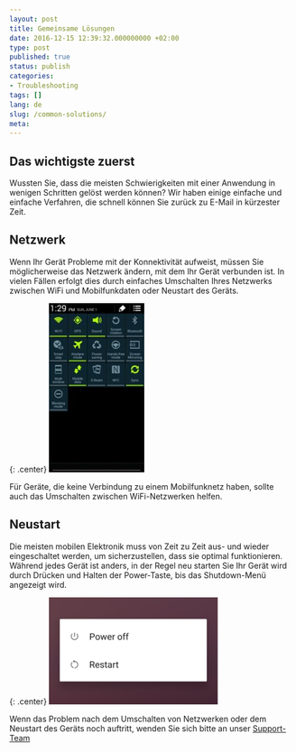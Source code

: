 ```yaml
---
layout: post
title: Gemeinsame Lösungen
date: 2016-12-15 12:39:32.000000000 +02:00
type: post
published: true
status: publish
categories:
- Troubleshooting
tags: []
lang: de
slug: /common-solutions/
meta:
---
```


## Das wichtigste zuerst

Wussten Sie, dass die meisten Schwierigkeiten mit einer Anwendung in wenigen Schritten gelöst werden können? Wir haben einige einfache und einfache Verfahren, die schnell können Sie zurück zu E-Mail in kürzester Zeit.

## Netzwerk

Wenn Ihr Gerät Probleme mit der Konnektivität aufweist, müssen Sie möglicherweise das Netzwerk ändern, mit dem Ihr Gerät verbunden ist. In vielen Fällen erfolgt dies durch einfaches Umschalten Ihres Netzwerks zwischen WiFi und Mobilfunkdaten oder Neustart des Geräts.

{: .center}
![Network](/assets/network-169x300.jpg)

Für Geräte, die keine Verbindung zu einem Mobilfunknetz haben, sollte auch das Umschalten zwischen WiFi-Netzwerken helfen.

## Neustart

Die meisten mobilen Elektronik muss von Zeit zu Zeit aus- und wieder eingeschaltet werden, um sicherzustellen, dass sie optimal funktionieren. Während jedes Gerät ist anders, in der Regel neu starten Sie Ihr Gerät wird durch Drücken und Halten der Power-Taste, bis das Shutdown-Menü angezeigt wird.

{: .center}
![Shutdown](/assets/Shutdwn-300x190.png)

Wenn das Problem nach dem Umschalten von Netzwerken oder dem Neustart des Geräts noch auftritt, wenden Sie sich bitte an unser [Support-Team](mailto:support@bluemail.me)
